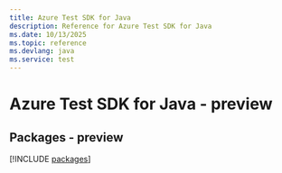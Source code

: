 ```yaml
---
title: Azure Test SDK for Java
description: Reference for Azure Test SDK for Java
ms.date: 10/13/2025
ms.topic: reference
ms.devlang: java
ms.service: test
---
```

# Azure Test SDK for Java - preview
## Packages - preview
[!INCLUDE [packages](test-index.md)]